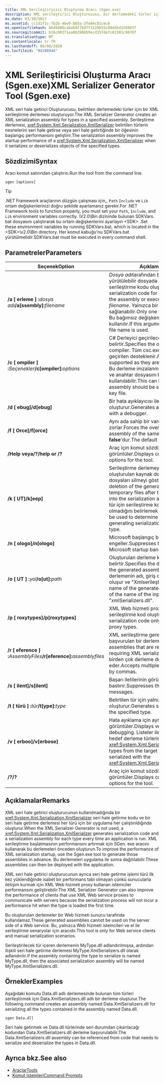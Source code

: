 ```yaml
---
title: XML Serileştiricisi Oluşturma Aracı (Sgen.exe)
description: XML serileştirici Oluşturucusu, bir derlemedeki türler için bir XML serileştirme derlemesi oluşturur ve bu da XmlSerializer 'ın başlangıç performansını geliştirir.
ms.date: 03/30/2017
ms.assetid: cc1d1f1c-fb26-4be9-885a-3fe84c81cec6
ms.openlocfilehash: b6d9406ca6a69f7bdff3129b55c89dd5d1589d3f
ms.sourcegitcommit: b16c00371ea06398859ecd157defc81301c9070f
ms.translationtype: MT
ms.contentlocale: tr-TR
ms.lasthandoff: 06/06/2020
ms.locfileid: "84288946"
---
```

# <a name="xml-serializer-generator-tool-sgenexe"></a><span data-ttu-id="6e49a-103">XML Serileştiricisi Oluşturma Aracı (Sgen.exe)</span><span class="sxs-lookup"><span data-stu-id="6e49a-103">XML Serializer Generator Tool (Sgen.exe)</span></span>

<span data-ttu-id="6e49a-104">XML seri hale getirici Oluşturucusu, belirtilen derlemedeki türler için bir XML serileştirme derlemesi oluşturuyor.</span><span class="sxs-lookup"><span data-stu-id="6e49a-104">The XML Serializer Generator creates an XML serialization assembly for types in a specified assembly.</span></span> <span data-ttu-id="6e49a-105">Serileştirme derlemesi, <xref:System.Xml.Serialization.XmlSerializer> belirtilen türlerin nesnelerini seri hale getirse veya seri hale getirtiğinde bir öğesinin başlangıç performansını geliştirir.</span><span class="sxs-lookup"><span data-stu-id="6e49a-105">The serialization assembly improves the startup performance of a <xref:System.Xml.Serialization.XmlSerializer> when it serializes or deserializes objects of the specified types.</span></span>
  
## <a name="syntax"></a><span data-ttu-id="6e49a-106">Sözdizimi</span><span class="sxs-lookup"><span data-stu-id="6e49a-106">Syntax</span></span>

<span data-ttu-id="6e49a-107">Aracı komut satırından çalıştırın.</span><span class="sxs-lookup"><span data-stu-id="6e49a-107">Run the tool from the command line.</span></span>
  
```console  
sgen [options]  
```
  
> [!TIP]
> <span data-ttu-id="6e49a-108">.NET Framework araçlarının düzgün çalışması için,, `Path` `Include` ve `Lib` ortam değişkenlerinizi doğru şekilde ayarlamanız gerekir.</span><span class="sxs-lookup"><span data-stu-id="6e49a-108">For .NET Framework tools to function properly, you must set your `Path`, `Include`, and `Lib` environment variables correctly.</span></span> <span data-ttu-id="6e49a-109">\V2.0\Bin dizininde bulunan SDKVars. bat dosyasını çalıştırarak bu ortam değişkenlerini ayarlayın \<SDK> .</span><span class="sxs-lookup"><span data-stu-id="6e49a-109">Set these environment variables by running SDKVars.bat, which is located in the \<SDK>\v2.0\Bin directory.</span></span> <span data-ttu-id="6e49a-110">Her komut kabuğu'nu SDKVars.bat yürütülmelidir.</span><span class="sxs-lookup"><span data-stu-id="6e49a-110">SDKVars.bat must be executed in every command shell.</span></span>
  
## <a name="parameters"></a><span data-ttu-id="6e49a-111">Parametreler</span><span class="sxs-lookup"><span data-stu-id="6e49a-111">Parameters</span></span>  
  
|<span data-ttu-id="6e49a-112">Seçenek</span><span class="sxs-lookup"><span data-stu-id="6e49a-112">Option</span></span>|<span data-ttu-id="6e49a-113">Açıklama</span><span class="sxs-lookup"><span data-stu-id="6e49a-113">Description</span></span>|  
|------------|-----------------|  
|<span data-ttu-id="6e49a-114">**/a \[ erleme \] :**_dosya adı_</span><span class="sxs-lookup"><span data-stu-id="6e49a-114">**/a\[ssembly\]:**_filename_</span></span>|<span data-ttu-id="6e49a-115">*Dosya adı*tarafından belirtilen derlemede veya yürütülebilir dosyada bulunan tüm türler için serileştirme kodu oluşturur.</span><span class="sxs-lookup"><span data-stu-id="6e49a-115">Generates serialization code for all the types contained in the assembly or executable specified by *filename*.</span></span> <span data-ttu-id="6e49a-116">Yalnızca bir dosya adı sağlanabilir.</span><span class="sxs-lookup"><span data-stu-id="6e49a-116">Only one file name can be provided.</span></span> <span data-ttu-id="6e49a-117">Bu bağımsız değişken yinelenir, son dosya adı kullanılır.</span><span class="sxs-lookup"><span data-stu-id="6e49a-117">If this argument is repeated, the last file name is used.</span></span>|  
|<span data-ttu-id="6e49a-118">**/c \[ ompiler \] :**_Seçenekler_</span><span class="sxs-lookup"><span data-stu-id="6e49a-118">**/c\[ompiler\]:**_options_</span></span>|<span data-ttu-id="6e49a-119">C# Derleyici geçirilecek seçeneklerini belirtir.</span><span class="sxs-lookup"><span data-stu-id="6e49a-119">Specifies the options to pass to the C# compiler.</span></span> <span data-ttu-id="6e49a-120">Tüm csc.exe seçenekleri için derleyici geçirilen desteklenir.</span><span class="sxs-lookup"><span data-stu-id="6e49a-120">All csc.exe options are supported as they are passed to the compiler.</span></span> <span data-ttu-id="6e49a-121">Bu derleme imzalanması gerektiğini belirtmek ve anahtar dosyasını belirtmek için kullanılabilir.</span><span class="sxs-lookup"><span data-stu-id="6e49a-121">This can be used to specify that the assembly should be signed and to specify the key file.</span></span>|  
|<span data-ttu-id="6e49a-122">**/d \[ ebug\]**</span><span class="sxs-lookup"><span data-stu-id="6e49a-122">**/d\[ebug\]**</span></span>|<span data-ttu-id="6e49a-123">Bir hata ayıklayıcısı ile kullanılan bir görüntü oluşturur.</span><span class="sxs-lookup"><span data-stu-id="6e49a-123">Generates an image that can be used with a debugger.</span></span>|  
|<span data-ttu-id="6e49a-124">**/f \[ Orce\]**</span><span class="sxs-lookup"><span data-stu-id="6e49a-124">**/f\[orce\]**</span></span>|<span data-ttu-id="6e49a-125">Aynı ada sahip bir varolan derlemenin üzerine zorlar.</span><span class="sxs-lookup"><span data-stu-id="6e49a-125">Forces the overwriting of an existing assembly of the same name.</span></span> <span data-ttu-id="6e49a-126">Varsayılan değer **false**'dur.</span><span class="sxs-lookup"><span data-stu-id="6e49a-126">The default is **false**.</span></span>|  
|<span data-ttu-id="6e49a-127">**/Help veya/?**</span><span class="sxs-lookup"><span data-stu-id="6e49a-127">**/help or /?**</span></span>|<span data-ttu-id="6e49a-128">Araç için komut sözdizimini ve seçenekleri görüntüler.</span><span class="sxs-lookup"><span data-stu-id="6e49a-128">Displays command syntax and options for the tool.</span></span>|  
|<span data-ttu-id="6e49a-129">**/k \[ UT\]**</span><span class="sxs-lookup"><span data-stu-id="6e49a-129">**/k\[eep\]**</span></span>|<span data-ttu-id="6e49a-130">Serileştirme derlemeye derlenen sonra oluşturulan kaynak dosyaların ve diğer geçici dosyaları silmeyi göstermez.</span><span class="sxs-lookup"><span data-stu-id="6e49a-130">Suppresses the deletion of the generated source files and other temporary files after they have been compiled into the serialization assembly.</span></span> <span data-ttu-id="6e49a-131">Bu araç belirli bir tür için serileştirme kod oluşturmak olup olmadığını belirlemek için kullanılabilir.</span><span class="sxs-lookup"><span data-stu-id="6e49a-131">This can be used to determine whether the tool is generating serialization code for a particular type.</span></span>|  
|<span data-ttu-id="6e49a-132">**/n \[ ologo\]**</span><span class="sxs-lookup"><span data-stu-id="6e49a-132">**/n\[ologo\]**</span></span>|<span data-ttu-id="6e49a-133">Microsoft başlangıç başlığı görüntülenmesini engeller.</span><span class="sxs-lookup"><span data-stu-id="6e49a-133">Suppresses the display of the Microsoft startup banner.</span></span>|  
|<span data-ttu-id="6e49a-134">**/o \[ UT \] :**_yol_</span><span class="sxs-lookup"><span data-stu-id="6e49a-134">**/o\[ut\]:**_path_</span></span>|<span data-ttu-id="6e49a-135">Oluşturulan derleme kaydedileceği dizini belirtir.</span><span class="sxs-lookup"><span data-stu-id="6e49a-135">Specifies the directory in which to save the generated assembly.</span></span> <span data-ttu-id="6e49a-136">**Note:**  Oluşturulan derlemenin adı, giriş derlemesinin adından oluşur ve "Xmlserileştiriciler. dll".</span><span class="sxs-lookup"><span data-stu-id="6e49a-136">**Note:**  The name of the generated assembly is composed of the name of the input assembly plus "xmlSerializers.dll".</span></span>|  
|<span data-ttu-id="6e49a-137">**/p \[ roxytypes\]**</span><span class="sxs-lookup"><span data-stu-id="6e49a-137">**/p\[roxytypes\]**</span></span>|<span data-ttu-id="6e49a-138">XML Web hizmeti proxy türleri için yalnızca serileştirme kod oluşturur.</span><span class="sxs-lookup"><span data-stu-id="6e49a-138">Generates serialization code only for the XML Web service proxy types.</span></span>|  
|<span data-ttu-id="6e49a-139">**/r \[ eference \] :**_AssemblyFiles_</span><span class="sxs-lookup"><span data-stu-id="6e49a-139">**/r\[eference\]:**_assemblyfiles_</span></span>|<span data-ttu-id="6e49a-140">XML serileştirme gerektiren türleri tarafından başvurulan bir derleme belirtir.</span><span class="sxs-lookup"><span data-stu-id="6e49a-140">Specifies the assemblies that are referenced by the types requiring XML serialization.</span></span> <span data-ttu-id="6e49a-141">Virgülle ayrılmış birden çok derleme dosyaları kabul eder.</span><span class="sxs-lookup"><span data-stu-id="6e49a-141">Accepts multiple assembly files separated by commas.</span></span>|  
|<span data-ttu-id="6e49a-142">**/s \[ ilent\]**</span><span class="sxs-lookup"><span data-stu-id="6e49a-142">**/s\[ilent\]**</span></span>|<span data-ttu-id="6e49a-143">Başarı iletilerinin görüntülenmesini bastırır.</span><span class="sxs-lookup"><span data-stu-id="6e49a-143">Suppresses the display of success messages.</span></span>|  
|<span data-ttu-id="6e49a-144">**/t \[ türü \] :**_tür_</span><span class="sxs-lookup"><span data-stu-id="6e49a-144">**/t\[ype\]:**_type_</span></span>|<span data-ttu-id="6e49a-145">Belirtilen tür için yalnızca serileştirme kod oluşturur.</span><span class="sxs-lookup"><span data-stu-id="6e49a-145">Generates serialization code only for the specified type.</span></span>|  
|<span data-ttu-id="6e49a-146">**/v \[ erboo\]**</span><span class="sxs-lookup"><span data-stu-id="6e49a-146">**/v\[erbose\]**</span></span>|<span data-ttu-id="6e49a-147">Hata ayıklama için ayrıntılı çıktı görüntüler.</span><span class="sxs-lookup"><span data-stu-id="6e49a-147">Displays verbose output for debugging.</span></span> <span data-ttu-id="6e49a-148">Listeler ile seri hale getirilemiyor hedef derleme türlerinden <xref:System.Xml.Serialization.XmlSerializer>.</span><span class="sxs-lookup"><span data-stu-id="6e49a-148">Lists types from the target assembly that cannot be serialized with the <xref:System.Xml.Serialization.XmlSerializer>.</span></span>|  
|<span data-ttu-id="6e49a-149">**/?**</span><span class="sxs-lookup"><span data-stu-id="6e49a-149">**/?**</span></span>|<span data-ttu-id="6e49a-150">Araç için komut sözdizimini ve seçenekleri görüntüler.</span><span class="sxs-lookup"><span data-stu-id="6e49a-150">Displays command syntax and options for the tool.</span></span>|  
  
## <a name="remarks"></a><span data-ttu-id="6e49a-151">Açıklamalar</span><span class="sxs-lookup"><span data-stu-id="6e49a-151">Remarks</span></span>  
 <span data-ttu-id="6e49a-152">XML seri hale getirici oluşturucunun kullanılmadığında bir <xref:System.Xml.Serialization.XmlSerializer> seri hale getirme kodu ve bir seri hale getirme derlemesi her türü için bir uygulama her çalıştırıldığında oluşturur.</span><span class="sxs-lookup"><span data-stu-id="6e49a-152">When the XML Serializer Generator is not used, a <xref:System.Xml.Serialization.XmlSerializer> generates serialization code and a serialization assembly for each type every time an application is run.</span></span> <span data-ttu-id="6e49a-153">XML serileştirme başlatmasının performansını artırmak için SGen. exe aracını kullanarak bu derlemeleri önceden oluşturun.</span><span class="sxs-lookup"><span data-stu-id="6e49a-153">To improve the performance of XML serialization startup, use the Sgen.exe tool to generate those assemblies in advance.</span></span> <span data-ttu-id="6e49a-154">Bu derlemeleri uygulama ile sonra dağıtılabilir.</span><span class="sxs-lookup"><span data-stu-id="6e49a-154">These assemblies can then be deployed with the application.</span></span>  
  
 <span data-ttu-id="6e49a-155">XML seri hale getirici oluşturucunun ayrıca seri hale getirme işlemi türü ilk kez yüklendiğinde isabet bir performans tabi olmayan çünkü sunucularla iletişim kurmak için XML Web hizmeti proxy kullanan istemciler performansını geliştirebilir.</span><span class="sxs-lookup"><span data-stu-id="6e49a-155">The XML Serializer Generator can also improve the performance of clients that use XML Web service proxies to communicate with servers because the serialization process will not incur a performance hit when the type is loaded the first time.</span></span>  
  
 <span data-ttu-id="6e49a-156">Bu oluşturulan derlemeler bir Web hizmeti sunucu tarafında kullanılamaz.</span><span class="sxs-lookup"><span data-stu-id="6e49a-156">These generated assemblies cannot be used on the server side of a Web service.</span></span> <span data-ttu-id="6e49a-157">Bu, yalnızca Web hizmeti istemcileri ve el ile serileştirme senaryolar için aracıdır.</span><span class="sxs-lookup"><span data-stu-id="6e49a-157">This tool is only for Web service clients and manual serialization scenarios.</span></span>  
  
 <span data-ttu-id="6e49a-158">Serileştirilecek tür içeren derlemenin MyType.dll adlandırılmışsa, ardından ilişkili seri hale getirme derlemesi MyType.XmlSerializers.dll olarak adlandırılır.</span><span class="sxs-lookup"><span data-stu-id="6e49a-158">If the assembly containing the type to serialize is named MyType.dll, then the associated serialization assembly will be named MyType.XmlSerializers.dll.</span></span>  
  
## <a name="examples"></a><span data-ttu-id="6e49a-159">Örnekler</span><span class="sxs-lookup"><span data-stu-id="6e49a-159">Examples</span></span>  
 <span data-ttu-id="6e49a-160">Aşağıdaki komutu Data.dll adlı derlemesinde bulunan tüm türleri serileştirmek için Data.XmlSerializers.dll adlı bir derleme oluşturur.</span><span class="sxs-lookup"><span data-stu-id="6e49a-160">The following command creates an assembly named Data.XmlSerializers.dll for serializing all the types contained in the assembly named Data.dll.</span></span>  
  
```console  
sgen Data.dll
```  
  
 <span data-ttu-id="6e49a-161">Seri hale getirmek ve Data.dll türlerinde seri durumdan çıkarılacağı kodundan Data.XmlSerializers.dll derleme başvurulabilir.</span><span class="sxs-lookup"><span data-stu-id="6e49a-161">The Data.XmlSerializers.dll assembly can be referenced from code that needs to serialize and deserialize the types in Data.dll.</span></span>  
  
## <a name="see-also"></a><span data-ttu-id="6e49a-162">Ayrıca bkz.</span><span class="sxs-lookup"><span data-stu-id="6e49a-162">See also</span></span>

- [<span data-ttu-id="6e49a-163">Araçlar</span><span class="sxs-lookup"><span data-stu-id="6e49a-163">Tools</span></span>](../../framework/tools/index.md)
- [<span data-ttu-id="6e49a-164">Komut Istemleri</span><span class="sxs-lookup"><span data-stu-id="6e49a-164">Command Prompts</span></span>](../../framework/tools/developer-command-prompt-for-vs.md)
